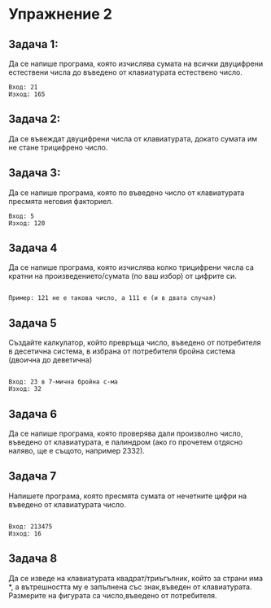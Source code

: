 # Упражнение 2

## Задача 1:

 Да се напише програма, която изчислява сумата на всички двуцифрени естествени числа до въведено от клавиатурата естествено число. 

```
Вход: 21
Изход: 165

```
## Задача 2:

Да се въвеждат двуцифрени числа от клавиатурата, докато сумата им не стане трицифрено число.

## Задача 3:

 Да се напише програма, която по въведено число от клавиатурата пресмята неговия факториел.

 ```
Вход: 5
Изход: 120

```

## Задача 4

 Да се напише програма, която изчислява колко трицифрени числа са кратни на произведението/сумата (по ваш избор) от цифрите си.

 ```

 Пример: 121 не е такова число, а 111 е (и в двата случая)

 ```

## Задача 5

Създайте калкулатор, който превръща число, въведено от потребителя в десетична система, в избрана от потребителя бройна система (двоична до деветична)

```

Вход: 23 в 7-мична бройна с-ма
Изход: 32

```

## Задача 6

 Да се напише програма, която проверява дали произволно число, въведено от клавиатурата, е палиндром (ако го прочетем отдясно наляво, ще е същото, например 2332).

## Задача 7

Напишете програма, която пресмята сумата от нечетните цифри на въведено от клавиатурата число.

```

Вход: 213475
Изход: 16

```

## Задача 8
 
 Да се изведе на клавиатурата квадрат/триъгълник, който за страни има *, а вътрешността му е запълнена със знак,въведен от клавиатурата. Размерите на фигурата са число,въведено от потребителя.
